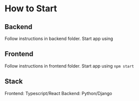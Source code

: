 # How to Start

## Backend
Follow instructions in backend folder. Start app using


## Frontend
Follow instructions in frontend folder. Start app using `npm start`

## Stack
Frontend: Typescript/React
Backend: Python/Django
